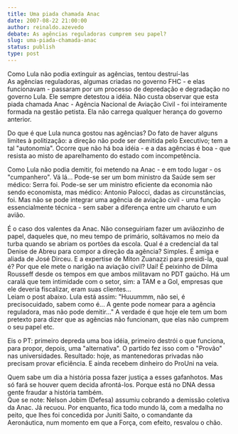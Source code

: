 ```yaml
---
title: Uma piada chamada Anac
date: 2007-08-22 21:00:00
author: reinaldo.azevedo
debate: As agências reguladoras cumprem seu papel?
slug: uma-piada-chamada-anac
status: publish 
type: post
---
```


Como Lula não podia extinguir as agências, tentou destruí-las  
As agências reguladoras, algumas criadas no governo FHC - e elas funcionavam - passaram por um processo de depredação e degradação no governo Lula. Ele sempre detestou a idéia. Não custa observar que esta piada chamada Anac - Agência Nacional de Aviação Civil - foi inteiramente formada na gestão petista. Ela não carrega qualquer herança do governo anterior.


Do que é que Lula nunca gostou nas agências? Do fato de haver alguns limites à politização: a direção não pode ser demitida pelo Executivo; tem a tal "autonomia". Ocorre que não há boa idéia - e a das agências é boa - que resista ao misto de aparelhamento do estado com incompetência.


Como Lula não podia demitir, foi metendo na Anac - e em todo lugar - os "cumpanhero". Vá lá... Pode-se ser um bom ministro da Saúde sem ser médico: Serra foi. Pode-se ser um ministro eficiente da economia não sendo economista, mas médico: Antonio Palocci, dadas as circunstâncias, foi. Mas não se pode integrar uma agência de aviação civil - uma função essencialmente técnica - sem saber a diferença entre um charuto e um avião.


  
É o caso dos valentes da Anac. Não conseguiriam fazer um aviãozinho de papel, daqueles que, no meu tempo de primário, soltávamos no meio da turba quando se abriam os portões da escola. Qual é a credencial da tal Denise de Abreu para compor a direção da agência? Simples. É amiga e aliada de José Dirceu. E a expertise de Miton Zuanazzi para presidi-la, qual é? Por que ele mete o narigão na aviação civil? Uai! É peixinho de Dilma Rousseff desde os tempos em que ambos militavam no PDT gaúcho. Há um caralá que tem intimidade com o setor, sim: a TAM e a Gol, empresas que ele deveria fiscalizar, eram suas clientes...  
Leiam o post abaixo. Lula está assim: "Huuummm, não sei, é precisocuidado, sabem como é... A gente pode nomear para a agência reguladora, mas não pode demitir..." A verdade é que hoje ele tem um bom pretexto para dizer que as agências não funcionam, que elas não cumprem o seu papel etc.


  
Eis o PT: primeiro depreda uma boa idéia, primeiro destrói o que funciona, para propor, depois, uma "alternativa". O partido fez isso com o "Provão" nas universidades. Resultado: hoje, as mantenedoras privadas não precisam provar eficiência. E ainda recebem dinheiro do ProUni na veia.


  
Quem sabe um dia a história possa fazer justiça a esses gafanhotos. Mas só fará se houver quem decida afrontá-los. Porque está no DNA dessa gente fraudar a história também.  
Que se note: Nelson Jobim (Defesa) assumiu cobrando a demissão coletiva da Anac. Já recuou. Por enquanto, fica todo mundo lá, com a medalha no peito, que lhes foi concedida por Juniti Saito, o comandante da Aeronáutica, num momento em que a Força, com efeito, resvalou o chão.


